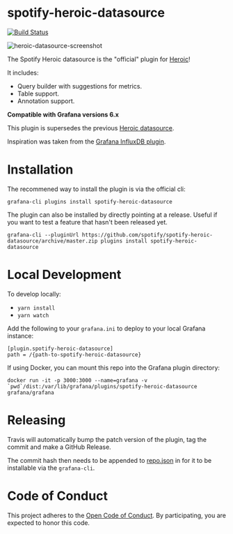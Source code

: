 # spotify-heroic-datasource

[![Build Status](https://travis-ci.org/spotify/spotify-heroic-datasource.svg?branch=master)](https://travis-ci.org/spotify/spotify-heroic-datasource)

![heroic-datasource-screenshot](https://github.com/spotify/spotify-heroic-datasource/raw/master/heroic-datasource-screenshot.png "Heroic Datasource Plugin")

The Spotify Heroic datasource is the "official" plugin for [Heroic](https://github.com/spotify/heroic)!

It includes:
* Query builder with suggestions for metrics.
* Table support.
* Annotation support.

**Compatible with Grafana versions 6.x**

This plugin is supersedes the previous [Heroic datasource](https://github.com/udoprog/udoprog-heroic-datasource).

Inspiration was taken from the [Grafana InfluxDB plugin](https://github.com/grafana/grafana/tree/master/public/app/plugins/datasource/influxdb).


# Installation

The recommened way to install the plugin is via the official cli:

`grafana-cli plugins install spotify-heroic-datasource`


The plugin can also be installed by directly pointing at a release. Useful if you want to test a feature that hasn't been released yet.

`grafana-cli --pluginUrl https://github.com/spotify/spotify-heroic-datasource/archive/master.zip plugins install spotify-heroic-datasource`


# Local Development

To develop locally:
- `yarn install`
- `yarn watch`

Add the following to your `grafana.ini` to deploy to your local Grafana instance:
```
[plugin.spotify-heroic-datasource]
path = /{path-to-spotify-heroic-datasource}
```

If using Docker, you can mount this repo into the Grafana plugin directory:

```
docker run -it -p 3000:3000 --name=grafana -v `pwd`/dist:/var/lib/grafana/plugins/spotify-heroic-datasource grafana/grafana
```


# Releasing

Travis will automatically bump the patch version of the plugin, tag the commit and make a GitHub Release.

The commit hash then needs to be appended to [repo.json](https://github.com/grafana/grafana-plugin-repository/blob/master/repo.json) in for it to be installable
via the `grafana-cli`.



# Code of Conduct

This project adheres to the [Open Code of Conduct][code-of-conduct]. By participating, you are expected to honor this code.

[code-of-conduct]: https://github.com/spotify/code-of-conduct/blob/master/code-of-conduct.md
